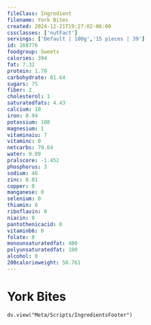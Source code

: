 ```yaml
---
fileClass: Ingredient
filename: York Bites
created: 2024-12-21T19:27:02-06:00
cssclasses: ['nutFact']
servings: ['Default | 100g','15 pieces | 39']
id: 168776
foodgroup: Sweets
calories: 394
fat: 7.32
protein: 1.78
carbohydrate: 81.64
sugars: 75
fiber: 2
cholesterol: 1
saturatedfats: 4.43
calcium: 10
iron: 0.94
potassium: 108
magnesium: 1
vitaminaiu: 7
vitaminc: 0
netcarbs: 79.64
water: 9.09
pralscore: -1.452
phosphorus: 3
sodium: 46
zinc: 0.01
copper: 0
manganese: 0
selenium: 0
thiamin: 0
riboflavin: 0
niacin: 0
pantothenicacid: 0
vitaminb6: 0
folate: 0
monounsaturatedfat: 480
polyunsaturatedfat: 100
alcohol: 0
200calorieweight: 50.761
---
```


# York Bites

```dataviewjs
dv.view("Meta/Scripts/IngredientsFooter")
```